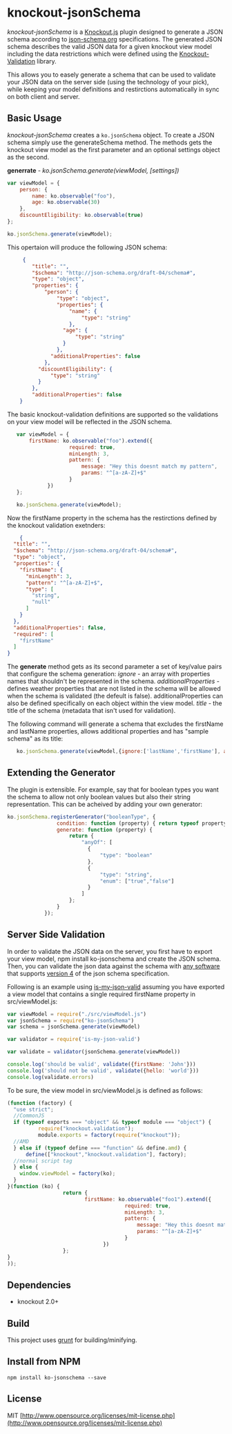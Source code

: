 # knockout-jsonSchema
*knockout-jsonSchema* is a [Knockout.js](http://knockoutjs.com/) plugin designed to generate a JSON schema according to [json-schema.org](http://json-schema.org/) specifications.
The generated JSON schema describes the valid JSON data for a given knockout view model including the data restrictions which were defined using the [Knockout-Validation](https://github.com/Knockout-Contrib/Knockout-Validation) library.

This allows you to easely generate a schema that can be used to validate your JSON data on the server side (using the technology of your pick), while keeping your model definitions and restirctions automatically in sync on both client and server.


Basic Usage
-----------
*knockout-jsonSchema* creates a `ko.jsonSchema` object.
To create a JSON schema simply use the generateSchema method.
The methods gets the knockout view model as the first parameter and an optional settings object as the second.

**generrate** *- ko.jsonSchema.generate(viewModel, [settings])*

```js
var viewModel = {
    person: {
        name: ko.observable("foo"),
        age: ko.observable(30)
    },
    discountEligibility: ko.observable(true)
};

ko.jsonSchema.generate(viewModel);
```
This opertaion will produce the following JSON schema:
```json
     {
        "title": "",
        "$schema": "http://json-schema.org/draft-04/schema#",
        "type": "object",
        "properties": {
            "person": {
                "type": "object",
                "properties": {
                    "name": {
                        "type": "string"
                    },
                  "age": {
                      "type": "string"
                  }
                },
              "additionalProperties": false
            },
          "discountEligibility": {
              "type": "string"
          }
        },
        "additionalProperties": false
    }
 ```

The basic knockout-validation definitions are supported so the validations on your
view model will be reflected in the JSON schema.
```js
   var viewModel = {
	   firstName: ko.observable("foo").extend({
					required: true,
					minLength: 3,
					pattern: {
						message: "Hey this doesnt match my pattern",
						params: "^[a-zA-Z]+$"
					}
			 })
   };

   ko.jsonSchema.generate(viewModel);
 ```
Now the firstName property in the schema has the restirctions defined by the knockout validation exetnders:

```  json
	{
  "title": "",
  "$schema": "http://json-schema.org/draft-04/schema#",
  "type": "object",
  "properties": {
    "firstName": {
      "minLength": 3,
      "pattern": "^[a-zA-Z]+$",
      "type": [
        "string",
        "null"
      ]
    }
  },
  "additionalProperties": false,
  "required": [
    "firstName"
  ]
}
```  
The **generate** method gets as its second parameter a set of key/value pairs that configure the schema generation:
*ignore* - an array with properties names that shouldn't be represented in the schema.
*additionalProperties* - defines weather properties that are not listed in the schema will be allowed when the schema is validated (the defeult is false).
additionalProperties can also be defined specifically on each object within the view model.
*title* - the title of the schema (metadata that isn't used for validation).

The following command will generate a schema that excludes the firstName and lastName properties, allows additional properties and has "sample schema" as its title:
```  javascript
   ko.jsonSchema.generate(viewModel,{ignore:['lastName','firstName'], additionalProperties: true, title: "sample schema"});
 ```

 Extending the Generator
 -----------------------
The plugin is extensible. For example, say that for boolean types you want the schema to allow not only boolean values but also their string representation.
This can be acheived by adding your own generator:
```  javascript
ko.jsonSchema.registerGenerator("booleanType", {
                condition: function (property) { return typeof property === "boolean"; },
                generate: function (property) {
                    return {
                        "anyOf": [
                          {
                              "type": "boolean"
                          },
                          {
                              "type": "string",
                              "enum": ["true","false"]
                          }
                        ]
                    };
                }
            });
```

Server Side Validation
-----------------------
In order to validate the JSON data on the server, you first have to export your view model, npm install ko-jsonschema and create the JSON schema.
Then, you can validate the json data against the schema with [any software](http://json-schema.org/implementations.html) that supports [version 4](http://json-schema.org/documentation.html) of the json schema specification.

Following is an example using [is-my-json-valid](https://github.com/mafintosh/is-my-json-valid/)
assuming you have exported a view model that contains a single required firstName property in src/viewModel.js:

```  javascript
var viewModel = require("./src/viewModel.js")
var jsonSchema = require("ko-jsonSchema")
var schema = jsonSchema.generate(viewModel)

var validator = require('is-my-json-valid')

var validate = validator(jsonSchema.generate(viewModel))

console.log('should be valid', validate({firstName: 'John'}))
console.log('should not be valid', validate({hello: 'world'}))
console.log(validate.errors)
```

To be sure, the view model in src/viewModel.js is defined as follows:
```  javascript
(function (factory) {
  "use strict";
  //CommonJS
  if (typeof exports === "object" && typeof module === "object") {
          require("knockout.validation");
          module.exports = factory(require("knockout"));
  //AMD
  } else if (typeof define === "function" && define.amd) {
      define(["knockout","knockout.validation"], factory);
  //normal script tag
  } else {
    window.viewModel = factory(ko);
  }
}(function (ko) {
                  return {
                         firstName: ko.observable("foo1").extend({
                                      required: true,
                                      minLength: 3,
                                      pattern: {
                                          message: "Hey this doesnt match my pattern",
                                          params: "^[a-zA-Z]+$"
                                      }
                               })
                  };
}
));
```


Dependencies
------------
* knockout 2.0+

Build
-----
This project uses [grunt](http://gruntjs.com/) for building/minifying.

Install from NPM
------------------
    npm install ko-jsonschema --save

License
-------
MIT [http://www.opensource.org/licenses/mit-license.php](http://www.opensource.org/licenses/mit-license.php)
